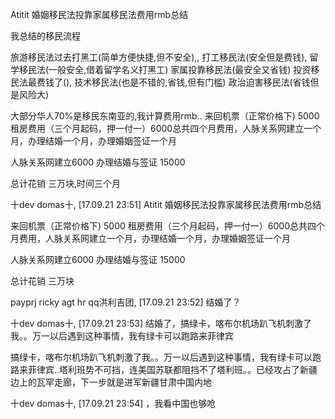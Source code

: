 Atitit 婚姻移民法投靠家属移民法费用rmb总结

我总结的移民流程

旅游移民法过去打黑工(简单方便快捷,但不安全),,
打工移民法(安全但是费钱),
留学移民法(一般安全,借着留学名义打黑工)
家属投靠移民法(最安全又省钱)
投资移民法最费钱了(),
技术移民法(也是不错的,省钱,但有门槛)
政治迫害移民法(省钱但是风险大)

大部分华人70%是移民东南亚的,我计算费用rmb..
来回机票（正常价格下)  5000
租房费用（三个月起码，押一付一）6000总共四个月费用，人脉关系网建立一个月，办理结婚一个月，办理婚姻签证一个月

人脉关系网建立6000
办理结婚与签证 15000

总计花销 三万块,时间三个月




十dev domas十, [17.09.21 23:51]
Atitit 婚姻移民法投靠家属移民法费用rmb总结

来回机票（正常价格下)  5000
租房费用（三个月起码，押一付一）6000总共四个月费用，人脉关系网建立一个月，办理结婚一个月，办理婚姻签证一个月

人脉关系网建立6000
办理结婚与签证 15000

总计花销 三万块

payprj ricky agt hr qq洪利吉团, [17.09.21 23:52]
结婚了？

十dev domas十, [17.09.21 23:53]
结婚了，搞绿卡，喀布尔机场趴飞机刺激了我。。万一以后遇到这种事情，我有绿卡可以跑路来菲律宾

搞绿卡，喀布尔机场趴飞机刺激了我。。万一以后遇到这种事情，我有绿卡可以跑路来菲律宾..塔利班势不可挡，连美国苏联都阻挡不了塔利班。。已经攻占了新疆边上的瓦罕走廊，下一步就是进军新疆甘肃中国内地

十dev domas十, [17.09.21 23:54]
，我看中国也够呛

